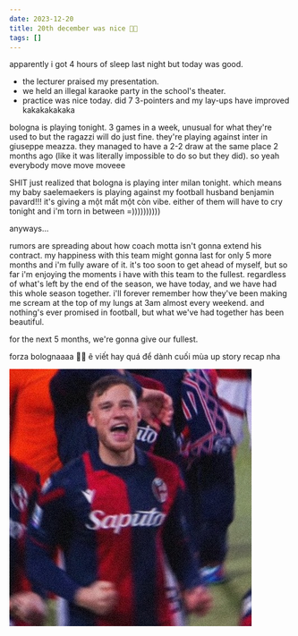 ```yaml
---
date: 2023-12-20
title: 20th december was nice 💖💙
tags: []
---
```

apparently i got 4 hours of sleep last night but today was good.

* the lecturer praised my presentation. 
* we held an illegal karaoke party in the school's theater.
* practice was nice today. did 7 3-pointers and my lay-ups have improved kakakakakaka

bologna is playing tonight. 3 games in a week, unusual for what they're used to but the ragazzi will do just fine. they're playing against inter in giuseppe meazza. they managed to have a 2-2 draw at the same place 2 months ago (like it was literally impossible to do so but they did). so yeah everybody move move moveee

SHIT just realized that bologna is playing inter milan tonight. which means my baby saelemaekers is playing against my football husband benjamin pavard!!! it's giving a một mất một còn vibe. either of them will have to cry tonight and i'm torn in between =))))))))))

anyways... 

rumors are spreading about how coach motta isn't gonna extend his contract. my happiness with this team might gonna last for only 5 more months and i'm fully aware of it. it's too soon to get ahead of myself, but so far i'm enjoying the moments i have with this team to the fullest. regardless of what's left by the end of the season, we have today, and we have had this whole season together. i'll forever remember how they've been making me scream at the top of my lungs at 3am almost every weekend. and nothing's ever promised in football, but what we've had together has been beautiful. 

for the next 5 months, we're gonna give our fullest.

forza bolognaaaa 💖💙
ê viết hay quá để dành cuối mùa up story recap nha 

![](/img/a53e6b6d.jpeg)